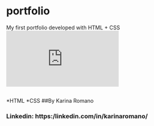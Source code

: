 # portfolio
My first portfolio developed with HTML + CSS
![image](http://127.0.0.1:5500/index.html)
##
*HTML
*CSS
##By Karina Romano
### Linkedin: https:/linkedin.com/in/karinaromano/
